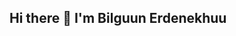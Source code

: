 ## Hi there 👋 I'm Bilguun Erdenekhuu

<!--
**bek-shiki/bek-shiki** is a ✨ _special_ ✨ repository because its `README.md` (this file) appears on your GitHub profile.

Here are some ideas to get you started:

- 🔭 I’m currently working on AI
- 🌱 I’m currently learning What do I want? all of them
- 📫 How to reach me: bek.erdenekhuu@gmail.com

-->
